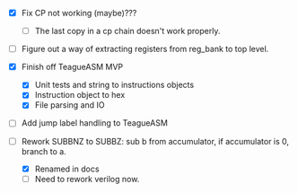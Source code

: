 - [x] Fix CP not working (maybe)???
  - [ ] The last copy in a cp chain doesn't work properly.
- [ ] Figure out a way of extracting registers from reg_bank to top level.

- [x] Finish off TeagueASM MVP

  - [x] Unit tests and string to instructions objects
  - [x] Instruction object to hex
  - [x] File parsing and IO

- [ ] Add jump label handling to TeagueASM
- [ ] Rework SUBBNZ to SUBBZ: sub b from accumulator, if accumulator is 0, branch to a.
  - [x] Renamed in docs
  - [ ] Need to rework verilog now.
